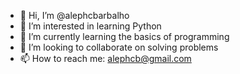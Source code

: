 - 👋 Hi, I’m @alephcbarbalho
- 👀 I’m interested in learning Python
- 🌱 I’m currently learning the basics of programming
- 💞️ I’m looking to collaborate on solving problems
- 📫 How to reach me: alephcb@gmail.com

<!---
alephcbarbalho/alephcbarbalho is a ✨ special ✨ repository because its `README.md` (this file) appears on your GitHub profile.
You can click the Preview link to take a look at your changes.
--->

